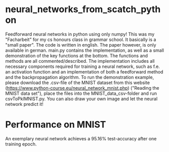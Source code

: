# neural_networks_from_scatch_python
Feedforward neural networks in python using only numpy!
This was my "Facharbeit" for my cs honours class in grammar school.
It basically is a "small paper".
The code is written in english.
The paper however, is only available in german.
main.py contains the implementation, as well as a small demonstration
of the key functions at the bottom. The functions and methods are
all commented/described. The implementation includes all
necessary components required for training a neural network,
such as f.e. an activation function and an implementation of both
a feedforward method and the backpropagation algorithm.
To run the demonstration example, please download the .csv-file
of the MNIST dataset from this website (https://www.python-course.eu/neural_network_mnist.php)
("Reading the MNIST data set"), place the files into the MNIST_data_csv-folder and run
csvToPklMNIST.py.
You can also draw your own image and let the neural network predict it!

# Performance on MNIST
An exemplary neural network achieves a 95.16% test-accuracy after one training epoch.
